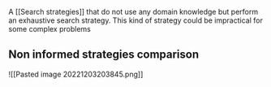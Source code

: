 A [[Search strategies]] that do not use any domain knowledge but perform an exhaustive search strategy. This kind of strategy could be impractical for some complex problems

## Non informed strategies comparison
![[Pasted image 20221203203845.png]]